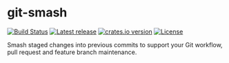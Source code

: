 # git-smash

[![Build Status](https://img.shields.io/github/actions/workflow/status/anthraxx/git-smash/ci.yml?branch=main)](https://github.com/anthraxx/git-smash/actions)
[![Latest release](https://img.shields.io/github/v/release/anthraxx/git-smash)](https://github.com/anthraxx/git-smash/releases)
[![crates.io version](https://img.shields.io/crates/v/git-smash.svg)](https://crates.io/crates/git-smash)
[![License](https://img.shields.io/github/license/anthraxx/git-smash)](https://github.com/anthraxx/git-smash/blob/main/LICENSE)

Smash staged changes into previous commits to support your Git workflow, pull request and feature
branch maintenance.
